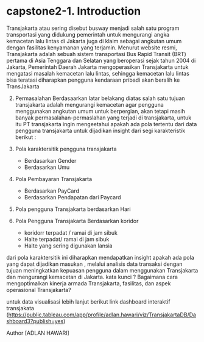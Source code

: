 # capstone2-1. Introduction
Transjakarta atau sering disebut busway menjadi salah satu program transportasi yang didukung pemerintah untuk
mengurangi angka kemacetan lalu lintas di Jakarta juga di klaim sebagai angkutan
umum dengan fasilitas kenyamanan yang terjamin. Menurut website resmi,
Transjakarta adalah sebuah sistem transportasi Bus Rapid Transit (BRT) pertama
di Asia Tenggara dan Selatan yang beroperasi sejak tahun 2004 di Jakarta,
Pemerintah Daerah Jakarta mengoperasikan Transjakarta untuk mengatasi masalah kemacetan lalu lintas, sehingga kemacetan lalu lintas bisa teratasi diharapkan pengguna kendaraan pribadi akan beralih ke TransJakarta

2. Permasalahan
Berdasaarkan latar belakang diatas salah satu tujuan transjakarta adalah mengurangi kemacetan agar pengguna menggunakan angkutan umum untuk berpergian, akan tetapi masih banyak permasalahan-permaslahan yang terjadi di transjakarta, untuk itu PT transjakarta ingin mengeetahui apakah ada pola tertentu dari data pengguna transjakarta untuk dijadikan insight dari segi karakteristik berikut :

1. Pola karaktersitik pengguna transjakarta 
    - Berdasarkan Gender
    - Berdasarkan Umu
2. Pola Pembayaran Transjakarta
    - Berdasarkan PayCard
    - Berdasarkan Pendapatan dari Paycard
3. Pola pengguna Transjakarta berdasarkan Hari
4. Pola Pengguna Transjakarta Berdasarkan koridor
    - koridorr terpadat / ramai di jam sibuk
    - Halte terpadat/ ramai di jam sibuk
    - Halte yang sering digunakan lansia
    
dari pola karaktersitik ini diharapkan mendapatkan insight apakah ada pola yang dapat dijadikan masukan , melalui analisis data transaksi dengan tujuan meningkatkan kepuasan pengguna dalam menggunakan Transjakarta dan mengurangi kemacetan di Jakarta.
kata kunci ?
Bagaimana cara mengoptimalkan kinerja armada Transjakarta, fasilitas, dan aspek operasional Transjakarta?


untuk data visualisasi lebih lanjut berikut link dashboard interaktif transjakata
(https://public.tableau.com/app/profile/adlan.hawari/viz/TransjakartaDB/Dashboard3?publish=yes)

Author
[ADLAN HAWARI]
